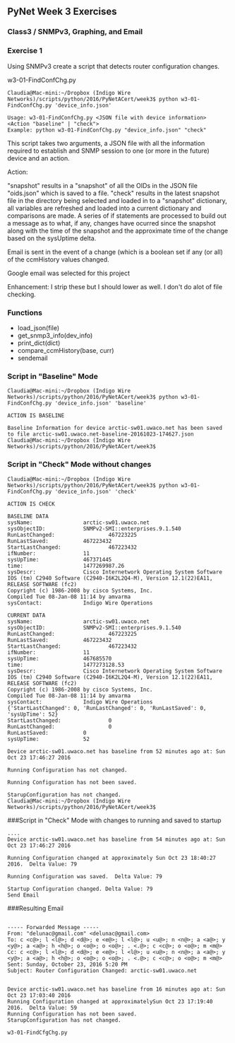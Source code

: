 ## PyNet Week 3 Exercises

### Class3 / SNMPv3, Graphing, and Email

### Exercise 1
Using SNMPv3 create a script that detects router configuration changes.

w3-01-FindConfChg.py


```
Claudia@Mac-mini:~/Dropbox (Indigo Wire Networks)/scripts/python/2016/PyNetACert/week3$ python w3-01-FindConfChg.py 'device_info.json'

Usage: w3-01-FindConfChg.py <JSON file with device information> <Action "baseline" | "check">
Example: python w3-01-FindConfChg.py "device_info.json" "check"

```
This script takes two arguments, a JSON file with all the information required to establish and SNMP session to one (or more in the future) device and an action.  

Action: 

"snapshot" results in a "snapshot" of all the OIDs in the JSON file "oids.json" which is saved to a file.
"check" results in the latest snapshot file in the directory being selected and loaded in to a "snapshot" dictionary, all variables are refreshed and loaded into a current dictionary and comparisons are made.  A series of if statements are processed to build out a message as to what, if any, changes have ocurred since the snapshot along with the time of the snapshot and the approximate time of the change based on the sysUptime delta.  

Email is sent in the event of a change (which is a boolean set if any (or all) of the ccmHistory values changed.

Google email was selected for this project 

Enhancement:  I strip these but I should lower as well.  I don't do alot of file checking.

### Functions

- load_json(file)
- get_snmp3_info(dev_info)
- print_dict(dict)
- compare_ccmHistory(base, curr)
- sendemail

### Script in "Baseline" Mode

```
Claudia@Mac-mini:~/Dropbox (Indigo Wire Networks)/scripts/python/2016/PyNetACert/week3$ python w3-01-FindConfChg.py 'device_info.json' 'baseline'

ACTION IS BASELINE

Baseline Information for device arctic-sw01.uwaco.net has been saved to file arctic-sw01.uwaco.net-baseline-20161023-174627.json
Claudia@Mac-mini:~/Dropbox (Indigo Wire Networks)/scripts/python/2016/PyNetACert/week3$ 

```

### Script in "Check" Mode without changes

```
Claudia@Mac-mini:~/Dropbox (Indigo Wire Networks)/scripts/python/2016/PyNetACert/week3$ python w3-01-FindConfChg.py 'device_info.json' 'check'

ACTION IS CHECK

BASELINE DATA
sysName:                arctic-sw01.uwaco.net
sysObjectID:            SNMPv2-SMI::enterprises.9.1.540
RunLastChanged:                 467223225
RunLastSaved:           467223432
StartLastChanged:               467223432
ifNumber:               11
sysUpTime:              467371445
time:           		1477269987.26
sysDescr:               Cisco Internetwork Operating System Software 
IOS (tm) C2940 Software (C2940-I6K2L2Q4-M), Version 12.1(22)EA11, RELEASE SOFTWARE (fc2)
Copyright (c) 1986-2008 by cisco Systems, Inc.
Compiled Tue 08-Jan-08 11:14 by amvarma
sysContact:             Indigo Wire Operations

CURRENT DATA
sysName:                arctic-sw01.uwaco.net
sysObjectID:            SNMPv2-SMI::enterprises.9.1.540
RunLastChanged:                 467223225
RunLastSaved:           467223432
StartLastChanged:               467223432
ifNumber:               11
sysUpTime:              467685570
time:           		1477273128.53
sysDescr:               Cisco Internetwork Operating System Software 
IOS (tm) C2940 Software (C2940-I6K2L2Q4-M), Version 12.1(22)EA11, RELEASE SOFTWARE (fc2)
Copyright (c) 1986-2008 by cisco Systems, Inc.
Compiled Tue 08-Jan-08 11:14 by amvarma
sysContact:             Indigo Wire Operations
{'StartLastChanged': 0, 'RunLastChanged': 0, 'RunLastSaved': 0, 'sysUpTime': 52}
StartLastChanged:               0
RunLastChanged:                 0
RunLastSaved:           0
sysUpTime:              52

Device arctic-sw01.uwaco.net has baseline from 52 minutes ago at: Sun Oct 23 17:46:27 2016

Running Configuration has not changed.

Running Configuration has not been saved.

StarupConfiguration has not changed.
Claudia@Mac-mini:~/Dropbox (Indigo Wire Networks)/scripts/python/2016/PyNetACert/week3$ 

```

###Script in "Check" Mode with changes to running and saved to startup

```
....
Device arctic-sw01.uwaco.net has baseline from 54 minutes ago at: Sun Oct 23 17:46:27 2016

Running Configuration changed at approximately Sun Oct 23 18:40:27 2016.  Delta Value: 79

Running Configuration was saved.  Delta Value: 79

Startup Configuration changed. Delta Value: 79
Send Email

```


###Resulting Email

```

----- Forwarded Message -----
From: "delunac@gmail.com" <delunac@gmail.com>
To: c <c@>; l <l@>; d <d@>; e <e@>; l <l@>; u <u@>; n <n@>; a <a@>; y <y@>; a <a@>; h <h@>; o <o@>; o <o@>; . <.@>; c <c@>; o <o@>; m <m@> 
Cc: c <c@>; l <l@>; d <d@>; e <e@>; l <l@>; u <u@>; n <n@>; a <a@>; y <y@>; a <a@>; h <h@>; o <o@>; o <o@>; . <.@>; c <c@>; o <o@>; m <m@>
Sent: Sunday, October 23, 2016 5:20 PM
Subject: Router Configuration Changed: arctic-sw01.uwaco.net


Device arctic-sw01.uwaco.net has baseline from 16 minutes ago at: Sun Oct 23 17:03:40 2016
Running Configuration changed at approximatelySun Oct 23 17:19:40 2016.  Delta Value: 59
Running Configuration has not been saved.
StarupConfiguration has not changed.

w3-01-FindCfgChg.py


```

